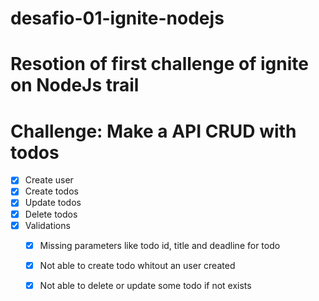 # desafio-01-ignite-nodejs

# Resotion of first challenge of ignite on NodeJs trail
# Challenge: Make a API CRUD with todos 
  - [X] Create user
  - [X] Create todos
  - [X] Update todos
  - [X] Delete todos
  - [X] Validations 
    - [X] Missing parameters like todo id, title and deadline for todo
    - [X] Not able to create todo whitout an user created
    - [X] Not able to delete or update some todo if not exists
   
